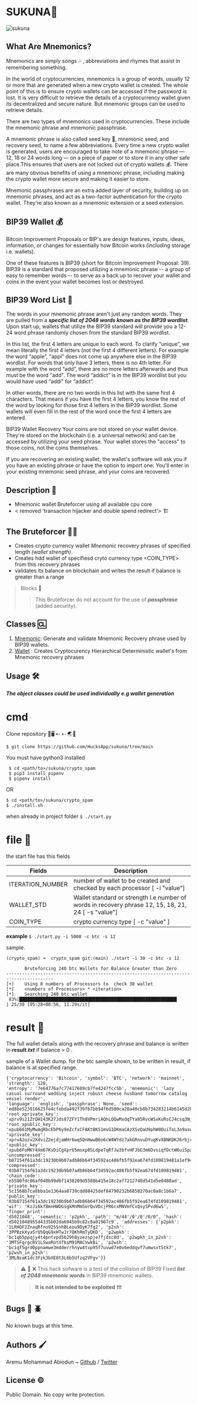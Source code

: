 # SUKUNA🦍
![sukuna](https://github.com/HucksApp/sukuna/assets/58187974/bff5d76a-2b6e-4ee4-9e07-222847e35d52)

## What Are Mnemonics? 

Mnemonics are simply songs 🎶 , abbreviations and rhymes that assist in remembering something.

In the world of cryptocurrencies, mnemonics is a group of words, usually 12 or more that are generated when a new crypto wallet is created.
The whole point of this is to ensure crypto wallets can be accessed if the password is lost.
It is very difficult to retrieve the details of a cryptocurrency wallet given its decentralized and secure nature.
But mnemonic groups can be used to retrieve details.

There are two types of mnemonics used in cryptocurrencies. These include the mnemonic phrase and mnemonic passphrase.

A mnemonic phrase is also called seed key 🔑, mnemonic seed, and recovery seed, to name a few abbreviations.
Every time a new crypto wallet is generated, users are encouraged to take note of a mnemonic phrase — 12, 18 or 24 words long — on a piece of paper or to store it in any other safe place.This ensures that users are not locked out of crypto wallets 💰. 
There are many obvious benefits of using a mnemonic phrase, including making the crypto wallet more secure and making it easier to store.

Mnemonic passphrases are an extra added layer of security, building up on mnemonic phrases, and act as a two-factor authentication for the crypto wallet.
They're also known as a mnemonic extension or a seed extension.

## BIP39 Wallet 💰
Bitcoin Improvement Proposals or BIP's are design features, inputs, ideas, information, or changes for essentially how Bitcoin works (including storage i.e. wallets).

One of these features is BIP39 (short for Bitcoin Improvement Proposal: 39). BIP39 is a standard that proposed utilizing a mnemonic phrase -- a group of easy to remember words -- to serve as a back up to recover your wallet and coins in the event your wallet becomes lost or destroyed. 


## BIP39 Word List 🔡
The words in your mnemonic phrase aren't just any random words. They are pulled from a ***specific list of 2048 words known as the BIP39 wordlist***. Upon start up, wallets that utilize the BIP39 standard will provide you a 12-24 word phrase randomly chosen from the standard BIP39 wordlist.

In this list, the first 4 letters are unique to each word.
To clarify “unique”, we mean literally the first 4 letters (not the first 4 different letters). For example the word “apple”, “appl” does not come up anywhere else in the BIP39 wordlist.
For words that only have 3 letters, there is no 4th letter. For example with the word “add”, there are no more letters afterwards and thus must be the word "add". The word “addict” is in the BIP39 wordlist but you would have used “addi” for “addict”.

In other words, there are no two words in this list with the same first 4 characters.
That means if you have the first 4 letters, you know the rest of the word by looking for those first 4 letters in the BIP39 wordlist. Some wallets will even fill in the rest of the word once the first 4 letters are entered. 

BIP39 Wallet Recovery 
Your coins are not stored on your wallet device. They're stored on the blockchain (i.e. a universal network) and can be accessed by utilizing your seed phrase. Your wallet stores the "access" to those coins, not the coins themselves.

If you are recovering an existing wallet, the wallet's software will ask you if you have an existing phrase or have the option to import one. You'll enter in your existing mnemonic seed phrase, and  your coins are recovered.


## Description 📖
* Mnemonic wallet Bruteforcer using all available cpu core
* < removed 'transaction hijacker and double spend redirect'> 🏗
 
## The Bruteforcer 💪🏽
* Creates crypto currency  wallet *Mnemonic* recovery phrases of specified length *(wallet strength)*.
* Creates hdd wallet of specifiesd cryto currency type <COIN_TYPE> from this recovery phrases 
* validates its balance on blockchain and writes the result if balance is greater than a range

> Blocks 🚫
>> This Bruteforcer do not account for the use of ***passphrase*** (added security).

## Classes 🆑
1. [Mnemonic](./crypto_spam/objects/mnemonics.py): Generate and validate Mnemonic Recovery phrase used by BIP39 wallets.
2. [Wallet](./crypto_spam/objects/wallet.py) : Creates Cryptocurency Hierarchical Deterministic wallet's  from Mnemonic recovery phrases

## Usage 🛠
***The object classes could be used individually e.g wallet generation***

# cmd #
Clone repository 📁🖥 ⇠ ⇠ 🌏📁
```
$ git clone https://github.com/HucksApp/sukuna/tree/main
```


You must have python3 installed
```
 $ cd <path/to>/sukuna/crypto_spam
 $ pip3 install pipenv
 $ pipenv install
```
OR
```
$ cd <path/to>/sukuna/crypto_spam
$ ./install.sh
```
when already in project folder 
`$ ./start.py`

# file 📄
the start file has this fields

Fields              |            Description
--------------------|-------------------------
 ITERATION_NUMBER   | number of wallet to be created and  checked by each processor [ -i "value"]
 WALLET_STD         | Wallet standard or strength l.e number of words in recovery phrase 12, 15, 18, 21, 24  [ -s "value"]
 COIN_TYPE          | crypto currency type  [ -c "value" ]

**example**
`$ ./start.py -i 5000 -c btc -s 12`

sample.
```
(crypto_spam) ➜  crypto_spam git:(main) ./start -i 30 -c btc -s 12

       Bruteforcing 240 btc Wallets for Balance Greater than Zero
----------------------------------------------------------------------------------------
[+]    Using 8 numbers of Processors to  check 30 wallet
[*]    <numbers of Processors> * <iteration>
[*]    Searching 240 btc wallet
 83%|████████████████████████████████████████████████████████████            | 25/30 [05:28<00:56, 11.29s/it]
```


# result 📄
The full wallet details along with the recovery phrase and balance is written in ***result.txt***
if balance > 0 .

sample of a Wallet dump. for the btc sample shown, to be written in result, if balance is at specified range.
```
{'cryptocurrency': 'Bitcoin', 'symbol': 'BTC', 'network': 'mainnet', 'strength': 128,
'entropy': '7e64776a7c77417689cb7fe4247fcc5b', 'mnemonic': 'lazy casual surround wedding inject robust cheese husband tomorrow catalog vessel render',
'language': 'english', 'passphrase': None, 'seed':
'ed8be523916625fe4cfebda492f39fb7bb94f6d500ca20a40cb8b734283214b6145d280df880492d8953701cdaec80d236730b2b821f54653d29293faa4e4bd0', 'root_xprivate_key':
'xprv9s21ZrQH143K27Jds87ZFY1Th8VPmriAQhLQQwMxdqTYa85RvcWSxKuRsCJ4csq3NjD2DdYncNaWn2ADyRSD7AGw93saiWsK5DkjBfGYGUL', 'root_xpublic_key':
'xpub661MyMwAqRbcEbP6y9eZcfxCFAKtBKS1mvG1DKmaCAzXSvQaU9phW8DuiToL3o9asw3v5KWz4Pmqr4xbFBNV2maHNuzVJVCrNQt5UPLHeZN', 'xprivate_key':
'xprvA2ozv2XdviZ2ejdjaWHr6wq5QnHwwB6o6cW4WYdz7akGRnvuDYugKvXBNKDKJ6rbjrLVspkWmuwnfRs1PRXArbyXKuTVUFovqTpB2Kawro6', 'xpublic_key':
'xpub6FoMKY4Xm67KsDiCgXprU5moxp8SLdpeTqRfJw3bfvHFJbG3m6DvsiqfDctW6uiSpaammUWbhzyXGkw71pPpeKNnkn3m13W1bpmHBksVcrb', 'uncompressed':
'b87154f61a3dc19230b9b07adb86b64f34592ac486fb5f92ea674fd109819481a1ef940ae86626f9b0a62426129282f5a8be3e1174f50419cc86fc9a7801001b', 'compressed':
'03b87154f61a3dc19230b9b07adb86b64f34592ac486fb5f92ea674fd109819481', 'chain_code': 'e5580fdc86af040b99d6f1438209d5588b415e18c2af7212748d541d5e0480ad',
'private_key': '5c1568b7ca8bba1e1364aa8739cdd88425def84790232b6858270ac0a8c1b6a7', 'public_key':
'03b87154f61a3dc19230b9b07adb86b64f34592ac486fb5f92ea674fd109819481', 'wif': 'KzJi6kfBmnHWDGsgkMnMm5UrQuVDcjPR6cxMNVmfCxQsySPvd6wS', 'finger_print':
'd5021048', 'semantic': 'p2pkh', 'path': "m/44'/0'/0'/0/0", 'hash': 'd5021048955d4335b02da6945b9c82c8a01967c9', 'addresses': {'p2pkh':
'1LRHQF2ZnaqRfno92SSnhBLeou9DyK7fg2', 'p2sh': '3PPBzkXya5rU5QqG9xHTwJr7QKhRmTyQKD', 'p2wpkh': 'bc1q65ppqjy4t4pntvpd5629h8yzezspje7fjdsc8d', 'p2wpkh_in_p2sh':
'3MTSFqrgcRV1LSwaRotXfbsM91MACVwkBi', 'p2wsh': 'bc1qf5grd0ppnamwe3m4derrhnyw4tvp95f7uvwd7e0v6eddqvf7umwsxt5tk7', 'p2wsh_in_p2sh':
'3MLNzaK1dc3Fzk3bXE8t3L6b5Ufzq2VFgv'}}
```

> ⚠️ 🔞  ❌
> This hack sofware is a test of the collision of BIP39 Fixed ***list of 2048 mnemonic words*** in BIP39 mnemonic wallets.
>>**It is not intended to be exploited** ❗️❗️❗️

## Bugs 🐛 🪲
No known bugs at this time. 

## Authors 🖌
Aremu Mohammad Abiodun ~ [Github](https://github.com/Hucksapp) / [Twitter](https://twitter.com/hucks_jake)  

## License ©
Public Domain. No copy write protection. 

